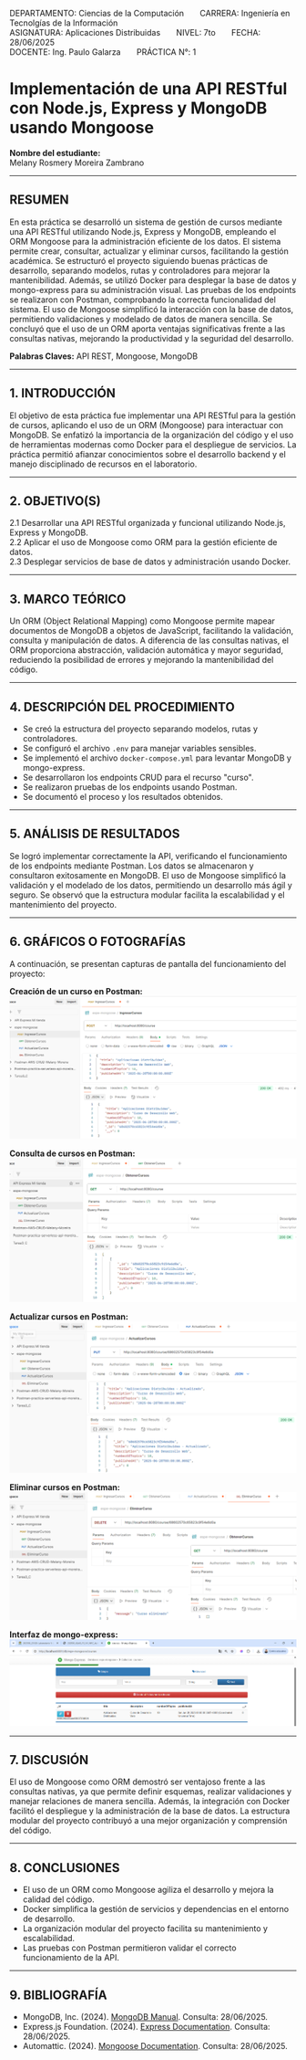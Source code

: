 DEPARTAMENTO: Ciencias de la Computación  CARRERA: Ingeniería en Tecnolgías de la Información  
ASIGNATURA: Aplicaciones Distribuidas  NIVEL: 7to  FECHA: 28/06/2025  
DOCENTE: Ing. Paulo Galarza  PRÁCTICA N°: 1   

# Implementación de una API RESTful con Node.js, Express y MongoDB usando Mongoose

**Nombre del estudiante:**  
Melany Rosmery Moreira Zambrano

---

## RESUMEN

En esta práctica se desarrolló un sistema de gestión de cursos mediante una API RESTful utilizando Node.js, Express y MongoDB, empleando el ORM Mongoose para la administración eficiente de los datos. El sistema permite crear, consultar, actualizar y eliminar cursos, facilitando la gestión académica. Se estructuró el proyecto siguiendo buenas prácticas de desarrollo, separando modelos, rutas y controladores para mejorar la mantenibilidad. Además, se utilizó Docker para desplegar la base de datos y mongo-express para su administración visual. Las pruebas de los endpoints se realizaron con Postman, comprobando la correcta funcionalidad del sistema. El uso de Mongoose simplificó la interacción con la base de datos, permitiendo validaciones y modelado de datos de manera sencilla. Se concluyó que el uso de un ORM aporta ventajas significativas frente a las consultas nativas, mejorando la productividad y la seguridad del desarrollo.

**Palabras Claves:** API REST, Mongoose, MongoDB

---

## 1. INTRODUCCIÓN

El objetivo de esta práctica fue implementar una API RESTful para la gestión de cursos, aplicando el uso de un ORM (Mongoose) para interactuar con MongoDB. Se enfatizó la importancia de la organización del código y el uso de herramientas modernas como Docker para el despliegue de servicios. La práctica permitió afianzar conocimientos sobre el desarrollo backend y el manejo disciplinado de recursos en el laboratorio.

---

## 2. OBJETIVO(S)

2.1 Desarrollar una API RESTful organizada y funcional utilizando Node.js, Express y MongoDB.  
2.2 Aplicar el uso de Mongoose como ORM para la gestión eficiente de datos.  
2.3 Desplegar servicios de base de datos y administración usando Docker.

---

## 3. MARCO TEÓRICO

Un ORM (Object Relational Mapping) como Mongoose permite mapear documentos de MongoDB a objetos de JavaScript, facilitando la validación, consulta y manipulación de datos. A diferencia de las consultas nativas, el ORM proporciona abstracción, validación automática y mayor seguridad, reduciendo la posibilidad de errores y mejorando la mantenibilidad del código.

---

## 4. DESCRIPCIÓN DEL PROCEDIMIENTO

- Se creó la estructura del proyecto separando modelos, rutas y controladores.
- Se configuró el archivo `.env` para manejar variables sensibles.
- Se implementó el archivo `docker-compose.yml` para levantar MongoDB y mongo-express.
- Se desarrollaron los endpoints CRUD para el recurso "curso".
- Se realizaron pruebas de los endpoints usando Postman.
- Se documentó el proceso y los resultados obtenidos.

---

## 5. ANÁLISIS DE RESULTADOS

Se logró implementar correctamente la API, verificando el funcionamiento de los endpoints mediante Postman. Los datos se almacenaron y consultaron exitosamente en MongoDB. El uso de Mongoose simplificó la validación y el modelado de los datos, permitiendo un desarrollo más ágil y seguro. Se observó que la estructura modular facilita la escalabilidad y el mantenimiento del proyecto.

---

## 6. GRÁFICOS O FOTOGRAFÍAS

A continuación, se presentan capturas de pantalla del funcionamiento del proyecto:

**Creación de un curso en Postman:**  
![POST /course](src/img/ingresarCurso.png)

**Consulta de cursos en Postman:**  
![GET /course](src/img/obtenerCurso.png)

**Actualizar cursos en Postman:**  
![PUT /course](src/img/actualizarCurso.png)

**Eliminar cursos en Postman:**  
![DELETE /course](src/img/eliminarCurso.png)

**Interfaz de mongo-express:**  
![mongo-express](src/img/mongo-express.png)

---

## 7. DISCUSIÓN

El uso de Mongoose como ORM demostró ser ventajoso frente a las consultas nativas, ya que permite definir esquemas, realizar validaciones y manejar relaciones de manera sencilla. Además, la integración con Docker facilitó el despliegue y la administración de la base de datos. La estructura modular del proyecto contribuyó a una mejor organización y comprensión del código.

---

## 8. CONCLUSIONES

- El uso de un ORM como Mongoose agiliza el desarrollo y mejora la calidad del código.
- Docker simplifica la gestión de servicios y dependencias en el entorno de desarrollo.
- La organización modular del proyecto facilita su mantenimiento y escalabilidad.
- Las pruebas con Postman permitieron validar el correcto funcionamiento de la API.

---

## 9. BIBLIOGRAFÍA

- MongoDB, Inc. (2024). [MongoDB Manual](https://docs.mongodb.com/). Consulta: 28/06/2025.
- Express.js Foundation. (2024). [Express Documentation](https://expressjs.com/). Consulta: 28/06/2025.
- Automattic. (2024). [Mongoose Documentation](https://mongoosejs.com/docs/). Consulta: 28/06/2025.